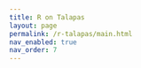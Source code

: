 ```yaml
---
title: R on Talapas
layout: page
permalink: /r-talapas/main.html
nav_enabled: true
nav_order: 7
---
```

